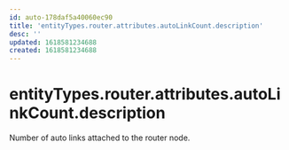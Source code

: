 ```yaml
---
id: auto-178daf5a40060ec90
title: 'entityTypes.router.attributes.autoLinkCount.description'
desc: ''
updated: 1618581234688
created: 1618581234688
---
```

# entityTypes.router.attributes.autoLinkCount.description

Number of auto links attached to the router node.